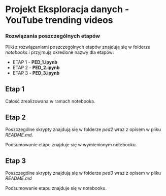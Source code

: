 # Projekt Eksploracja danych - YouTube trending videos

### Rozwiązania poszczególnych etapów

Pliki z rozwiązaniami poszczególnych etapów znajdują się w folderze *notebooks* i przyjmują określone nazwy dla etapów:

- ETAP 1 - **PED_1.ipynb**
- ETAP 2 - **PED_2.ipynb**
- ETAP 3 - **PED_3.ipynb**

## Etap 1

Całość zrealizowana w ramach notebooka.

## Etap 2

Poszczególne skrypty znajdują się w folderze *ped2* wraz z opisem w pliku *README.md*.

Podsumowanie etapu znajduje się w wymienionym notebooku.

## Etap 3

Poszczególne skrypty znajdują się w folderze *ped3* wraz z opisem w pliku
*README.md*

Podsumowanie etapu znajduje się w notebooku.








